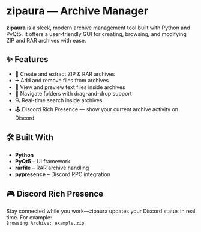 # zipaura — Archive Manager

**zipaura** is a sleek, modern archive management tool built with Python and PyQt5. It offers a user-friendly GUI for creating, browsing, and modifying ZIP and RAR archives with ease.



## ✨ Features

- 📁 Create and extract ZIP & RAR archives  
- ➕ Add and remove files from archives  
- 📄 View and preview text files inside archives  
- 🧭 Navigate folders with drag-and-drop support  
- 🔍 Real-time search inside archives  
- 🕹️ Discord Rich Presence — show your current archive activity on Discord  

## 🛠️ Built With

- **Python**
- **PyQt5** – UI framework
- **rarfile** – RAR archive handling
- **pypresence** – Discord RPC integration

## 🎮 Discord Rich Presence

Stay connected while you work—zipaura updates your Discord status in real time. For example:  
`Browsing Archive: example.zip`

